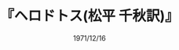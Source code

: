 ---
title: "『ヘロドトス(松平 千秋訳)』"
description: "「歴史の父」の名を冠されるギリシアの史家が述べる，前五世紀のペルシア戦争を頂点とする東西抗争，東方諸国の歴史．著者は，ギリシア人と異邦人とが果した偉大な事跡，両者が争うに至った原因を後世に伝えるべくこれを書いた．何よりもまず正確さが重視され，豊富に織りこまれた説話は長巻を飽かず読ませる魅力をもつ．"
date: 1971/12/16
shorttitle: ""
authors: ['']
publishDate: ""
ENTRYTYPE: "基礎演習テキスト100"
series:
- 早稲田大学必修基礎演習テキスト100(2020年度)
tags: 
- 
category: 
- 
# publisher: "Self-Published"
image: 
pinned : true
draft: false
hideToc: false
enableToc: true
enableTocContent: false
copyright: "All rights reserved"
---